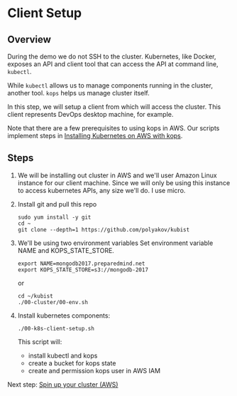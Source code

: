 # Client Setup

Overview
--------

During the demo we do not SSH to the cluster.  Kubernetes, like Docker, exposes an API and client tool that can access the API at command line, ```kubectl```.

While ```kubectl``` allows us to manage components running in the cluster, another tool. ```kops``` helps us manage cluster itself.

In this step, we will setup a client from which will access the cluster.  This client represents DevOps desktop machine, for example.

Note that there are a few prerequisites to using kops in AWS.  Our scripts implement steps in [Installing Kubernetes on AWS with kops](https://kubernetes.io/docs/getting-started-guides/kops/).

Steps
-----

1. We will be installing out cluster in AWS and we'll user Amazon Linux instance for our client machine.  Since we will only be using this instance to access kubernetes APIs, any size we'll do. I use micro.

1. Install git and pull this repo
    ```
    sudo yum install -y git
    cd ~
    git clone --depth=1 https://github.com/polyakov/kubist 
    ```

1. We'll be using two environment variables Set environment variable NAME and KOPS_STATE_STORE.
    ```
    export NAME=mongodb2017.preparedmind.net
    export KOPS_STATE_STORE=s3://mongodb-2017
    ```
    or
    ````
    cd ~/kubist
    ./00-cluster/00-env.sh    
    ````

1. Install kubernetes components:
    ```
    ./00-k8s-client-setup.sh
    ```
    This script will:
    - install kubectl and kops
    - create a bucket for kops state
    - create and permission kops user in AWS IAM

Next step: [Spin up your cluster (AWS)](02-cluster-spinup-aws.md)
